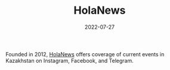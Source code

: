 ﻿---
title: "HolaNews"
linkTitle: "HolaNews"
date: 2022-07-27
countries: ["Kazakhstan"]
category: ["Independent media"]
tags: ["media publication", "local media", "news", "telegram", "instagram", "facebook"]
date_start: [2012]
date_end: []
data_type: ["news"] 
language: ["Russian", "Kazakh"]
description: 
  HolaNews offers coverage of current events in Kazakhstan on Instagram, Facebook, and Telegram.
---

Founded in 2012, [HolaNews](https://www.instagram.com/holanewskz/) offers coverage of current events in Kazakhstan on Instagram, Facebook, and Telegram. 
